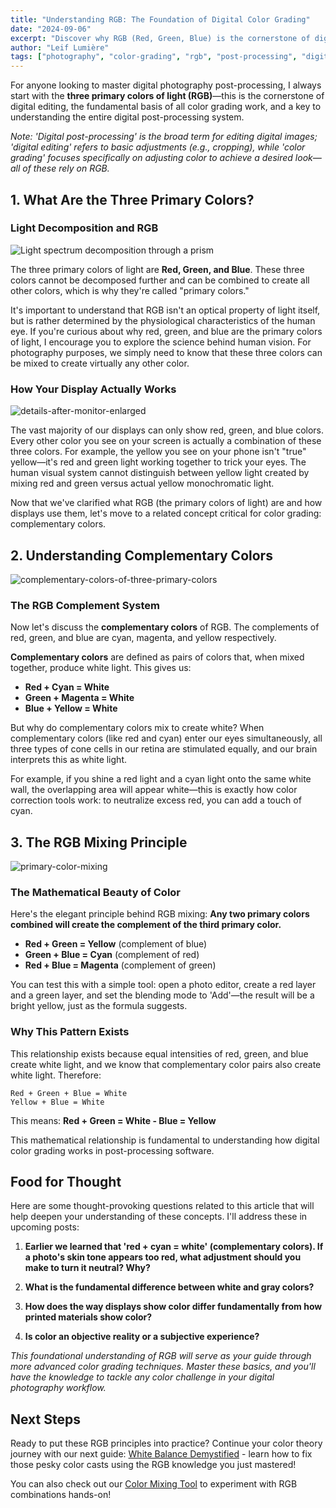 ```yaml
---
title: "Understanding RGB: The Foundation of Digital Color Grading"
date: "2024-09-06"
excerpt: "Discover why RGB (Red, Green, Blue) is the cornerstone of digital post-processing and the fundamental basis for all color grading work."
author: "Leif Lumière"
tags: ["photography", "color-grading", "rgb", "post-processing", "digital-imaging"]
---
```


For anyone looking to master digital photography post-processing, I always start with the **three primary colors of light (RGB)**—this is the cornerstone of digital editing, the fundamental basis of all color grading work, and a key to understanding the entire digital post-processing system.

*Note: 'Digital post-processing' is the broad term for editing digital images; 'digital editing' refers to basic adjustments (e.g., cropping), while 'color grading' focuses specifically on adjusting color to achieve a desired look—all of these rely on RGB.*

## 1. What Are the Three Primary Colors?


### Light Decomposition and RGB

![Light spectrum decomposition through a prism](/assets/light-spectrum-prism.jpg)

The three primary colors of light are **Red, Green, and Blue**. These three colors cannot be decomposed further and can be combined to create all other colors, which is why they're called "primary colors."

It's important to understand that RGB isn't an optical property of light itself, but is rather determined by the physiological characteristics of the human eye. If you're curious about why red, green, and blue are the primary colors of light, I encourage you to explore the science behind human vision. For photography purposes, we simply need to know that these three colors can be mixed to create virtually any other color.


### How Your Display Actually Works

![details-after-monitor-enlarged](/assets/details-after-monitor-enlarged.jpg)

The vast majority of our displays can only show red, green, and blue colors. Every other color you see on your screen is actually a combination of these three colors. For example, the yellow you see on your phone isn't "true" yellow—it's red and green light working together to trick your eyes. The human visual system cannot distinguish between yellow light created by mixing red and green versus actual yellow monochromatic light.

Now that we've clarified what RGB (the primary colors of light) are and how displays use them, let's move to a related concept critical for color grading: complementary colors.

## 2. Understanding Complementary Colors

![complementary-colors-of-three-primary-colors](/assets/complementary-colors.jpg)

### The RGB Complement System

Now let's discuss the **complementary colors** of RGB. The complements of red, green, and blue are cyan, magenta, and yellow respectively.

**Complementary colors** are defined as pairs of colors that, when mixed together, produce white light. This gives us:

- **Red + Cyan = White**
- **Green + Magenta = White**  
- **Blue + Yellow = White**

But why do complementary colors mix to create white? When complementary colors (like red and cyan) enter our eyes simultaneously, all three types of cone cells in our retina are stimulated equally, and our brain interprets this as white light.

For example, if you shine a red light and a cyan light onto the same white wall, the overlapping area will appear white—this is exactly how color correction tools work: to neutralize excess red, you can add a touch of cyan.

## 3. The RGB Mixing Principle

![primary-color-mixing](/assets/primary-color-mixing.jpg)


### The Mathematical Beauty of Color

Here's the elegant principle behind RGB mixing: **Any two primary colors combined will create the complement of the third primary color.**

- **Red + Green = Yellow** (complement of blue)
- **Green + Blue = Cyan** (complement of red)
- **Red + Blue = Magenta** (complement of green)

You can test this with a simple tool: open a photo editor, create a red layer and a green layer, and set the blending mode to 'Add'—the result will be a bright yellow, just as the formula suggests.

### Why This Pattern Exists

This relationship exists because equal intensities of red, green, and blue create white light, and we know that complementary color pairs also create white light. Therefore:

```
Red + Green + Blue = White
Yellow + Blue = White
```

This means: **Red + Green = White - Blue = Yellow**

This mathematical relationship is fundamental to understanding how digital color grading works in post-processing software.

## Food for Thought

Here are some thought-provoking questions related to this article that will help deepen your understanding of these concepts. I'll address these in upcoming posts:

1. **Earlier we learned that 'red + cyan = white' (complementary colors). If a photo's skin tone appears too red, what adjustment should you make to turn it neutral? Why?**

2. **What is the fundamental difference between white and gray colors?**

3. **How does the way displays show color differ fundamentally from how printed materials show color?**

4. **Is color an objective reality or a subjective experience?**


*This foundational understanding of RGB will serve as your guide through more advanced color grading techniques. Master these basics, and you'll have the knowledge to tackle any color challenge in your digital photography workflow.*

## Next Steps

Ready to put these RGB principles into practice? Continue your color theory journey with our next guide: [White Balance Demystified](/blog/white-balance) - learn how to fix those pesky color casts using the RGB knowledge you just mastered!

You can also check out our [Color Mixing Tool](/) to experiment with RGB combinations hands-on! 
